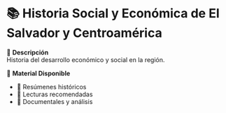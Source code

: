 # 📚 Historia Social y Económica de El Salvador y Centroamérica

📌 **Descripción**  
Historia del desarrollo económico y social en la región.

📂 **Material Disponible**  
- 📝 Resúmenes históricos  
- 📖 Lecturas recomendadas  
- 🎥 Documentales y análisis  
